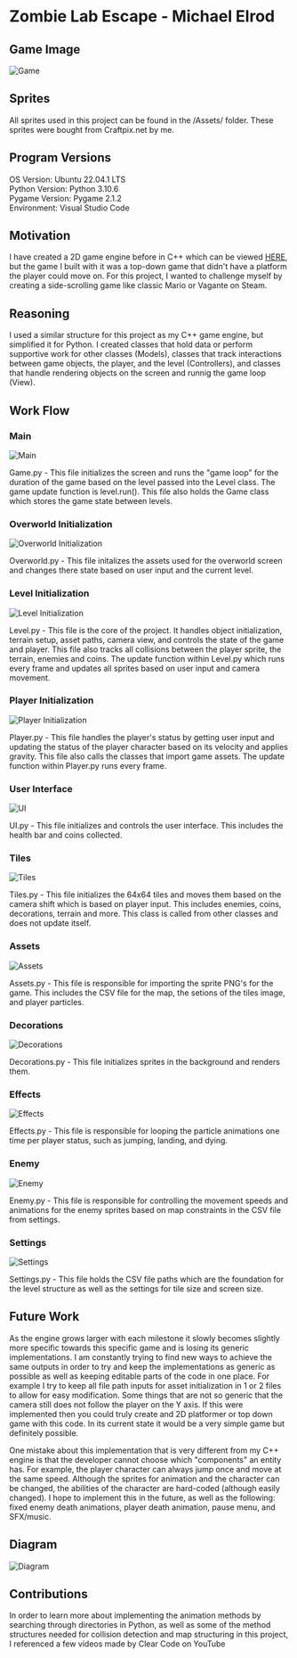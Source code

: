 # Zombie Lab Escape - Michael Elrod

## Game Image
![Game](https://github.com/Michael-Elrod-dev/Zombie-Lab/blob/main/Images/InGame.png)

## Sprites
All sprites used in this project can be found in the /Assets/ folder. These sprites were bought from Craftpix.net by me.

## Program Versions
OS Version: Ubuntu 22.04.1 LTS<br>
Python Version: Python 3.10.6<br>
Pygame Version: Pygame 2.1.2<br>
Environment: Visual Studio Code

## Motivation
I have created a 2D game engine before in C++ which can be viewed [HERE](https://github.com/Michael-Elrod-dev/2DGameEngine), but the game I built with it was a top-down game that didn't have a platform the player could move on. For this project, I wanted to challenge myself by creating a side-scrolling game like classic Mario or Vagante on Steam.

## Reasoning
I used a similar structure for this project as my C++ game engine, but simplified it for Python. I created classes that hold data or perform supportive work for other classes (Models), classes that track interactions between game objects, the player, and the level (Controllers), and classes that handle rendering objects on the screen and runnig the game loop (View).

## Work Flow
### Main
![Main](https://github.com/Michael-Elrod-dev/Zombie-Lab/blob/main/Images/Game.png)

Game.py - This file initializes the screen and runs the "game loop" for the duration of the game based on the level passed into the Level class. The game update function is level.run(). This file also holds the Game class which stores the game state between levels.

### Overworld Initialization
![Overworld Initialization](https://github.com/Michael-Elrod-dev/Zombie-Lab/blob/main/Images/Overworld.png)

Overworld.py - This file initalizes the assets used for the overworld screen and changes there state based on user input and the current level.

### Level Initialization
![Level Initialization](https://github.com/Michael-Elrod-dev/Zombie-Lab/blob/main/Images/Level.png)

Level.py - This file is the core of the project. It handles object initialization, terrain setup, asset paths, camera view, and controls the state of the game and player. This file also tracks all collisions between the player sprite, the terrain, enemies and coins. The update function within Level.py which runs every frame and updates all sprites based on user input and camera movement.

### Player Initialization
![Player Initialization](https://github.com/Michael-Elrod-dev/Zombie-Lab/blob/main/Images/Player.png)

Player.py - This file handles the player's status by getting user input and updating the status of the player character based on its velocity and applies gravity. This file also calls the classes that import game assets. The update function within Player.py runs every frame.

### User Interface
![UI](https://github.com/Michael-Elrod-dev/Zombie-Lab/blob/main/Images/UI.png)

UI.py - This file initializes and controls the user interface. This includes the health bar and coins collected.

### Tiles
![Tiles](https://github.com/Michael-Elrod-dev/Zombie-Lab/blob/main/Images/Tile.png)

Tiles.py - This file initializes the 64x64 tiles and moves them based on the camera shift which is based on player input. This includes enemies, coins, decorations, terrain and more. This class is called from other classes and does not update itself.

### Assets
![Assets](https://github.com/Michael-Elrod-dev/Zombie-Lab/blob/main/Images/Assets.png)

Assets.py - This file is responsible for importing the sprite PNG's for the game. This includes the CSV file for the map, the setions of the tiles image, and player particles.

### Decorations
![Decorations](https://github.com/Michael-Elrod-dev/Zombie-Lab/blob/main/Images/Decoration.png)

Decorations.py - This file initializes sprites in the background and renders them.

### Effects
![Effects](https://github.com/Michael-Elrod-dev/Zombie-Lab/blob/main/Images/Effects.png)

Effects.py - This file is responsible for looping the particle animations one time per player status, such as jumping, landing, and dying.

### Enemy
![Enemy](https://github.com/Michael-Elrod-dev/Zombie-Lab/blob/main/Images/Enemy.png)

Enemy.py - This file is responsible for controlling the movement speeds and animations for the enemy sprites based on map constraints in the CSV file from settings.

### Settings
![Settings](https://github.com/Michael-Elrod-dev/Zombie-Lab/blob/main/Images/Settings.png)

Settings.py - This file holds the CSV file paths which are the foundation for the level structure as well as the settings for tile size and screen size.

## Future Work
As the engine grows larger with each milestone it slowly becomes slightly more specific towards this specific game and is losing its generic implementations. I am constantly trying to find new ways to achieve the same outputs in order to try and keep the implementations as generic as possible as well as keeping editable parts of the code in one place. For example I try to keep all file path inputs for asset initialization in 1 or 2 files to allow for easy modification. Some things that are not so generic that the camera still does not follow the player on the Y axis. If this were implemented then you could truly create and 2D platformer or top down game with this code. In its current state it would be a very simple game but definitely possible.

One mistake about this implementation that is very different from my C++ engine is that the developer cannot choose which "components" an entity has. For example, the player character can always jump once and move at the same speed. Although the sprites for animation and the character can be changed, the abilities of the character are hard-coded (although easily changed). I hope to implement this in the future, as well as the following: fixed enemy death animations, player death animation, pause menu, and SFX/music.


## Diagram
![Diagram](https://github.com/Michael-Elrod-dev/Zombie-Lab/blob/main/Images/Diagram.png)

## Contributions
In order to learn more about implementing the animation methods by searching through directories in Python, as well as some of the method structures needed for collision detection and map structuring in this project, I referenced a few videos made by Clear Code on YouTube
